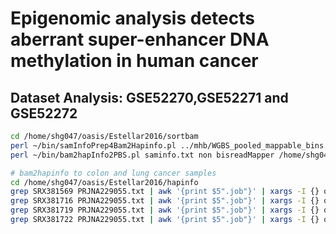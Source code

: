 # Epigenomic analysis detects aberrant super-enhancer DNA methylation in human cancer
## Dataset Analysis: GSE52270,GSE52271 and GSE52272
```bash
cd /home/shg047/oasis/Estellar2016/sortbam
perl ~/bin/samInfoPrep4Bam2Hapinfo.pl ../mhb/WGBS_pooled_mappable_bins.all_autosomes.mld_blocks_r2-0.5.cor.bed > saminfo.txt
perl ~/bin/bam2hapInfo2PBS.pl saminfo.txt non bisreadMapper /home/shg047/oasis/db/hg19/hg19.chrom.sizes /home/shg047/oasis/db/hg19/HsGenome19.CpG.positions.txt

# bam2hapinfo to colon and lung cancer samples
cd /home/shg047/oasis/Estellar2016/hapinfo
grep SRX381569 PRJNA229055.txt | awk '{print $5".job"}' | xargs -I {} qsub {}
grep SRX381716 PRJNA229055.txt | awk '{print $5".job"}' | xargs -I {} qsub {}
grep SRX381719 PRJNA229055.txt | awk '{print $5".job"}' | xargs -I {} qsub {}
grep SRX381722 PRJNA229055.txt | awk '{print $5".job"}' | xargs -I {} qsub {}
```
